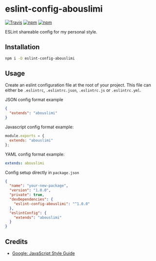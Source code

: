 # eslint-config-abouslimi

[![Travis](https://img.shields.io/travis/abouslimi/eslint-config-abouslimi.svg)](https://travis-ci.org/abouslimi/eslint-config-abouslimi)
[![npm](https://img.shields.io/npm/v/eslint-config-abouslimi.svg)](https://www.npmjs.com/package/eslint-config-abouslimi)
[![npm](https://img.shields.io/npm/dt/eslint-config-abouslimi.svg)](https://www.npmjs.com/package/eslint-config-abouslimi)

ESLint shareable config for my personal style.

## Installation

```bash
npm i -D eslint-config-abouslimi
```

## Usage

Create an eslint configuration file at the root of your project. This file can either be `.eslintrc`, `.eslintrc.json`, `.eslintrc.js` or `.eslintrc.yml`.

JSON config format example

```json
{
  "extends": "abouslimi"
}
```

Javascript config format example:

```javascript
module.exports = {
  extends: "abouslimi"
};
```

YAML config format example:

```yaml
extends: abouslimi
```

Config setup directly in `package.json`

```json
{
  "name": "your-new-package",
  "version": "1.0.0",
  "private": true,
  "devDependencies": {
    "eslint-config-abouslimi": "^1.0.0"
  },
  "eslintConfig": {
    "extends": "abouslimi"
  }
}
```

## Credits

* [Google: JavaScript Style Guide](https://google.github.io/styleguide/jsguide.html)
